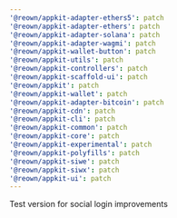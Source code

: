 ```yaml
---
'@reown/appkit-adapter-ethers5': patch
'@reown/appkit-adapter-ethers': patch
'@reown/appkit-adapter-solana': patch
'@reown/appkit-adapter-wagmi': patch
'@reown/appkit-wallet-button': patch
'@reown/appkit-utils': patch
'@reown/appkit-controllers': patch
'@reown/appkit-scaffold-ui': patch
'@reown/appkit': patch
'@reown/appkit-wallet': patch
'@reown/appkit-adapter-bitcoin': patch
'@reown/appkit-cdn': patch
'@reown/appkit-cli': patch
'@reown/appkit-common': patch
'@reown/appkit-core': patch
'@reown/appkit-experimental': patch
'@reown/appkit-polyfills': patch
'@reown/appkit-siwe': patch
'@reown/appkit-siwx': patch
'@reown/appkit-ui': patch
---
```


Test version for social login improvements

